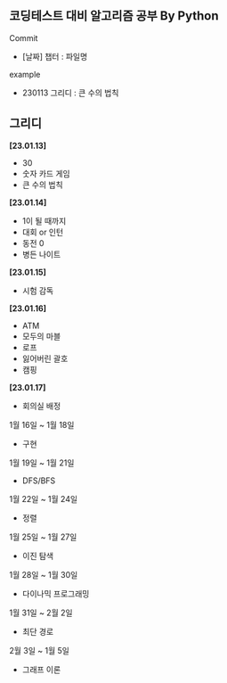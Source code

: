 ## 코딩테스트 대비 알고리즘 공부 **By Python**
Commit
- [날짜] 챕터 : 파일명

example 
- 230113 그리디 : 큰 수의 법칙

## 그리디
**[23.01.13]**
- 30
- 숫자 카드 게임
- 큰 수의 법칙

**[23.01.14]**
- 1이 될 때까지
- 대회 or 인턴
- 동전 0
- 병든 나이트

**[23.01.15]**
- 시험 감독

**[23.01.16]**
- ATM
- 모두의 마블
- 로프
- 잃어버린 괄호
- 캠핑

**[23.01.17]**
- 회의실 배정

1월 16일 ~ 1월 18일 
- 구현

1월 19일 ~ 1월 21일 
- DFS/BFS

1월 22일 ~ 1월 24일 
- 정렬

1월 25일 ~ 1월 27일 
- 이진 탐색

1월 28일 ~ 1월 30일 
- 다이나믹 프로그래밍

1월 31일 ~ 2월 2일 
- 최단 경로

2월 3일 ~ 1월 5일 
- 그래프 이론